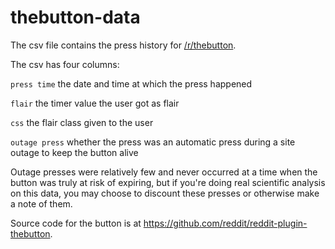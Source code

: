 # thebutton-data
The csv file contains the press history for [/r/thebutton](https://www.reddit.com/r/thebutton).

The csv has four columns:

`press time` the date and time at which the press happened

`flair` the timer value the user got as flair

`css` the flair class given to the user

`outage press` whether the press was an automatic press during a site outage to keep the button alive

Outage presses were relatively few and never occurred at a time when the button was truly at risk of expiring, but if you're doing real scientific analysis on this data, you may choose to discount these presses or otherwise make a note of them.

Source code for the button is at https://github.com/reddit/reddit-plugin-thebutton.
